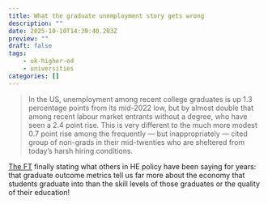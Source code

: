 ```yaml
---
title: What the graduate unemployment story gets wrong
description: ""
date: 2025-10-10T14:39:40.203Z
preview: ""
draft: false
tags:
    - uk-higher-ed
    - universities
categories: []
---
```

> In the US, unemployment among recent college graduates is up 1.3 percentage points from its mid-2022 low, but by almost double that among recent labour market entrants without a degree, who have seen a 2.4 point rise. This is very different to the much more modest 0.7 point rise among the frequently — but inappropriately — cited group of non-grads in their mid-twenties who are sheltered from today’s harsh hiring conditions.

[The FT](https://www.ft.com/content/ea9e8b82-d5c3-4c80-9ba9-cc9ddbb1a4c6) finally stating what others in HE policy have been saying for years: that graduate outcome metrics tell us far more about the economy that students graduate into than the skill levels of those graduates or the quality of their education!
